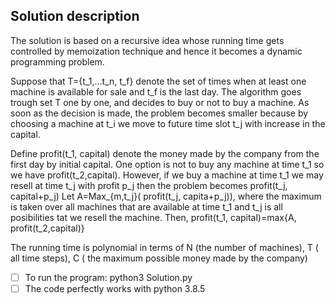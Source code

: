 ## Solution description 

The solution is based on a recursive idea whose running time gets controlled by  memoization technique and hence it becomes a dynamic programming problem.

Suppose that T={t_1,...t_n, t_f} denote the set of times when at least one machine is available for sale and t_f is the last day. 
The algorithm goes trough set  T one by one, and decides to buy or not to buy a machine. As soon as the decision is made, the problem becomes smaller because by choosing a machine at t_i we move to future time slot t_j with  increase in the capital. 
  
Define profit(t_1, capital) denote the money made by the company from the first day by initial capital.
One option is not to buy any machine at time t_1 so we have profit(t_2,capital).
However, if we buy a machine at time t_1 we may resell at time t_j with profit p_j then the problem becomes profit(t_j, capital+p_j) 
Let  A=Max_{m,t_j}( profit(t_j, capita+p_j)),
where the maximum is taken over all machines  that are available at time t_1  and t_j is all posibilities tat we resell the machine. Then, profit(t_1, capital)=max{A, profit(t_2,capital)}

The running time is polynomial in terms of N (the number of machines), T ( all time steps), C ( the maximum possible money made by the company) 

 - [ ] To run the program: python3 Solution.py
 - [ ] The code perfectly works with python 3.8.5
